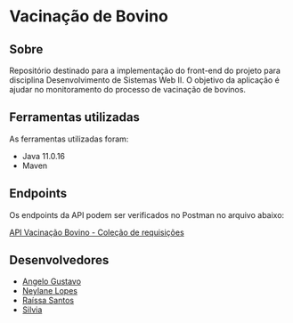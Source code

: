 # Vacinação de Bovino

## Sobre
Repositório destinado para a implementação do front-end do projeto para disciplina Desenvolvimento de Sistemas Web II. O objetivo da aplicação é ajudar no monitoramento do processo de vacinação de bovinos.  


## Ferramentas utilizadas

As ferramentas utilizadas foram: 

- Java 11.0.16
- Maven

## Endpoints

Os endpoints da API podem ser verificados no Postman no arquivo abaixo:

[API Vacinação Bovino - Coleção de requisições](https://github.com/raixasantos/vacinacao-bovino/blob/projeto02/Vacina%C3%A7%C3%A3o%20Bovino.postman_collection.json)


## Desenvolvedores
- [Angelo Gustavo](https://github.com/AngeloGustavo)
- [Neylane Lopes](https://github.com/neylanepl) 
- [Raíssa Santos](https://github.com/raixasantos)
- [Silvia](https://github.com/silviafds)
